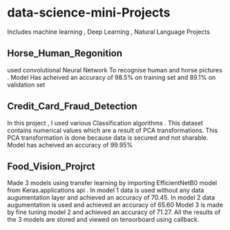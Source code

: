 # data-science-mini-Projects
Includes machine learning  , Deep Learning ,  Natural Language Projects

## Horse_Human_Regonition 
used convolutional Neural Network To recognise human and horse pictures . 
Model Has acheived an accuracy of 98.5% on training set and 89.1% on validation set

## Credit_Card_Fraud_Detection
In this project , I used various Classification algorithms . 
This dataset contains numerical values which are a result of PCA transformations. 
This PCA transformation is done because data is secured and not sharable. 
Model has acheived an accuracy of 99.95%


## Food_Vision_Projrct

Made 3 models using transfer learning by importing EfficientNetB0 model from Keras.applications api .
In model 1 data is used without any data augumentation layer and achieved an accuracy of 70.45.
In model 2 data augumentation is used and achieved an accuracy of 65.60
Model 3 is made by fine tuning model 2 and achieved an accuracy of 71.27.
All the results of the 3 models are stored and viewed on tensorboard using callback.
